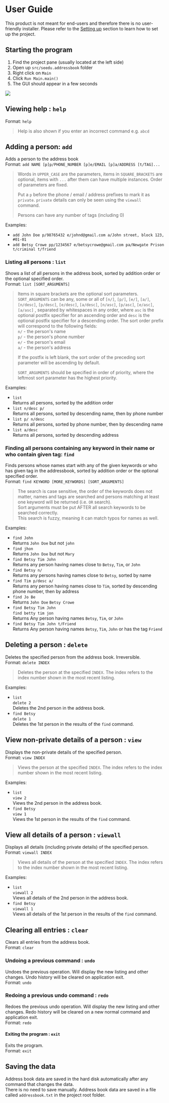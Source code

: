 # User Guide

This product is not meant for end-users and therefore there is no user-friendly installer. 
Please refer to the [Setting up](DeveloperGuide.md#setting-up) section to learn how to set up the project.

## Starting the program

1. Find the project pane (usually located at the left side)
2. Open up `src/seedu.addressbook` folder
3. Right click on `Main`
4. Click `Run Main.main()`
5. The GUI should appear in a few seconds

![](images/Ui.png)

## Viewing help : `help`
Format: `help`

> Help is also shown if you enter an incorrect command e.g. `abcd`
 
## Adding a person: `add`
Adds a person to the address book  
Format: `add NAME [p]p/PHONE_NUMBER [p]e/EMAIL [p]a/ADDRESS [t/TAG]...` 
 
> Words in `UPPER_CASE` are the parameters, items in `SQUARE_BRACKETS` are optional, 
> items with `...` after them can have multiple instances. Order of parameters are fixed. 
> 
> Put a `p` before the phone / email / address prefixes to mark it as `private`. `private` details can only
> be seen using the `viewall` command.
> 
> Persons can have any number of tags (including 0)

Examples: 
* `add John Doe p/98765432 e/johnd@gmail.com a/John street, block 123, #01-01`
* `add Betsy Crowe pp/1234567 e/betsycrowe@gmail.com pa/Newgate Prison t/criminal t/friend`

### Listing all persons : `list`
Shows a list of all persons in the address book, sorted by addition order or the optional specified order.<br>
Format: `list [SORT_ARGUMENTS]`

>Items in square brackets are the optional sort parameters.<br/>
>`SORT_ARGUMENTS` can be any, some or all of
>`[n/]`, `[p/]`, `[e/]`, `[a/]`, `[n/desc]`, `[p/desc]`, `[e/desc]`, `[a/desc]`, `[n/asc]`, `[p/asc]`, `[e/asc]`, `[a/asc]`
>, separated by whitespaces in any order, where `asc` is the optional postfix specifier for an ascending order and 
>`desc` is the optional postfix specifier for a descending order. The sort order prefix will correspond to the following fields:<br/>
>`n/` - the person's name<br/>
>`p/` - the person's phone number<br/>
>`e/` - the person's email<br/>
>`a/` - the person's address
>
>If the postfix is left blank, the sort order of the preceding sort parameter will be ascending by default.
>
>`SORT_ARGUMENTS` should be specified in order of priority, where the leftmost sort parameter has the highest priority.

Examples: 
* `list`  
  Returns all persons, sorted by the addition order
* `list n/desc p/`  
  Returns all persons, sorted by descending name, then by phone number
* `list p/ n/desc`  
  Returns all persons, sorted by phone number, then by descending name
* `list a/desc`  
  Returns all persons, sorted by descending address

### Finding all persons containing any keyword in their name or who contain given tag: `find`
Finds persons whose names start with any of the given keywords or who has given tag in the addressbook,
sorted by addition order or the optional specified order.  
Format: `find KEYWORD [MORE_KEYWORDS] [SORT_ARGUMENTS]`

> The search is case sensitive, the order of the keywords does not matter, names
  and tags are searched and persons matching at least one keyword will be 
  returned (i.e. `OR` search).  
> Sort arguments must be put AFTER all search keywords to be searched correctly.  
> This search is fuzzy, meaning it can match typos for names as well.

Examples: 
* `find John`  
  Returns `John Doe` but not `john`
* `find jhon`  
  Returns `John Doe` but not `Mary`
* `find Betsy Tim John`  
  Returns any person having names close to `Betsy`, `Tim`, or `John`
* `find Betsy n/`  
  Returns any persons having names close to `Betsy`, sorted by name
* `find Tim p/desc a/`  
  Returns any person having names close to `Tim`, sorted by descending phone number, then by address
* `find Jo Be`  
  Returns `John Doe` `Betsy Crowe`
* `find Betsy Tim John`  
  `find betty tim jon`  
  Returns Any person having names `Betsy`, `Tim`, or `John`
* `find Betsy Tim John t/Friend`<br>
Returns Any person having names `Betsy`, `Tim`, `John` or has the tag `Friend`

## Deleting a person : `delete`
Deletes the specified person from the address book. Irreversible.  
Format: `delete INDEX`

> Deletes the person at the specified `INDEX`. 
  The index refers to the index number shown in the most recent listing.

Examples: 
* `list`  
  `delete 2`  
  Deletes the 2nd person in the address book.
* `find Betsy`   
  `delete 1`  
  Deletes the 1st person in the results of the `find` command.

## View non-private details of a person : `view`
Displays the non-private details of the specified person.  
Format: `view INDEX`

> Views the person at the specified `INDEX`. 
  The index refers to the index number shown in the most recent listing.

Examples: 
* `list`  
  `view 2`  
  Views the 2nd person in the address book.
* `find Betsy`    
  `view 1`  
  Views the 1st person in the results of the `find` command.

## View all details of a person : `viewall`
Displays all details (including private details) of the specified person.  
Format: `viewall INDEX`

> Views all details of the person at the specified `INDEX`. 
  The index refers to the index number shown in the most recent listing.

Examples: 
* `list`  
  `viewall 2`  
  Views all details of the 2nd person in the address book.
* `find Betsy`   
  `viewall 1`  
  Views all details of the 1st person in the results of the `find` command.

## Clearing all entries : `clear`
Clears all entries from the address book.  
Format: `clear`  

### Undoing a previous command : `undo`
Undoes the previous operation. Will display the new listing and other changes.
Undo history will be cleared on application exit.  
Format: `undo`  

### Redoing a previous undo command : `redo`
Redoes the previous undo operation. Will display the new listing and other changes.
Redo history will be cleared on a new normal command and application exit.  
Format: `redo`  

#### Exiting the program : `exit`
Exits the program.  
Format: `exit`  

## Saving the data 
Address book data are saved in the hard disk automatically after any command that changes the data.  
There is no need to save manually.
Address book data are saved in a file called `addressbook.txt` in the project root folder.
